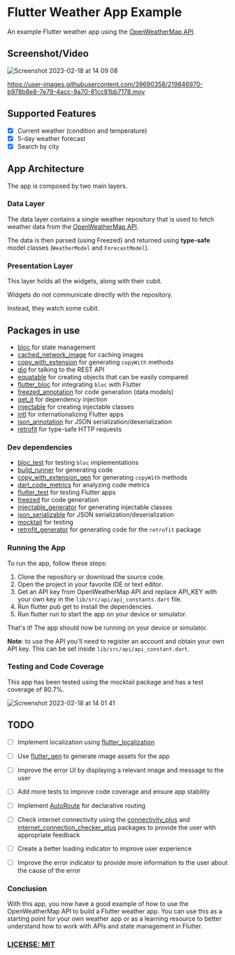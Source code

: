 # Flutter Weather App Example

An example Flutter weather app using the [OpenWeatherMap API](https://openweathermap.org/api).

## Screenshot/Video
![Screenshot 2023-02-18 at 14 09 08](https://user-images.githubusercontent.com/39690358/219846859-36299695-2660-4e75-b895-0fbfab27453d.png)

https://user-images.githubusercontent.com/39690358/219846970-b978b8e8-7e79-4acc-9a70-81cc81bb7178.mov


## Supported Features

- [x] Current weather (condition and temperature)
- [x] 5-day weather forecast
- [x] Search by city

## App Architecture

The app is composed by two main layers.

### Data Layer

The data layer contains a single weather repository that is used to fetch weather data from the [OpenWeatherMap API](https://openweathermap.org/api).

The data is then parsed (using Freezed) and returned using **type-safe** model classes (`WeatherModel` and `ForecastModel`).

### Presentation Layer

This layer holds all the widgets, along with their cubit.

Widgets do not communicate directly with the repository.

Instead, they watch some cubit.

## Packages in use

- [bloc](https://pub.dev/packages/bloc) for state management
- [cached_network_image](https://pub.dev/packages/cached_network_image) for caching images
- [copy_with_extension](https://pub.dev/packages/copy_with_extension) for generating `copyWith` methods
- [dio](https://pub.dev/packages/dio) for talking to the REST API
- [equatable](https://pub.dev/packages/equatable) for creating objects that can be easily compared
- [flutter_bloc](https://pub.dev/packages/flutter_bloc) for integrating `bloc` with Flutter
- [freezed_annotation](https://pub.dev/packages/freezed_annotation) for code generation (data models)
- [get_it](https://pub.dev/packages/get_it) for dependency injection
- [injectable](https://pub.dev/packages/injectable) for creating injectable classes
- [intl](https://pub.dev/packages/intl) for internationalizing Flutter apps
- [json_annotation](https://pub.dev/packages/json_annotation) for JSON serialization/deserialization
- [retrofit](https://pub.dev/packages/retrofit) for type-safe HTTP requests

### Dev dependencies

- [bloc_test](https://pub.dev/packages/bloc_test) for testing `bloc` implementations
- [build_runner](https://pub.dev/packages/build_runner) for generating code
- [copy_with_extension_gen](https://pub.dev/packages/copy_with_extension_gen) for generating `copyWith` methods
- [dart_code_metrics](https://pub.dev/packages/dart_code_metrics) for analyzing code metrics
- [flutter_test](https://flutter.dev/docs/testing) for testing Flutter apps
- [freezed](https://pub.dev/packages/freezed) for code generation
- [injectable_generator](https://pub.dev/packages/injectable_generator) for generating injectable classes
- [json_serializable](https://pub.dev/packages/json_serializable) for JSON serialization/deserialization
- [mocktail](https://pub.dev/packages/mocktail) for testing
- [retrofit_generator](https://pub.dev/packages/retrofit_generator) for generating code for the `retrofit` package

### Running the App
To run the app, follow these steps:

1. Clone the repository or download the source code.
2. Open the project in your favorite IDE or text editor.
3. Get an API key from OpenWeatherMap API and replace API_KEY with your own key in the `lib/src/api/api_constants.dart` file.
4. Run flutter pub get to install the dependencies.
5. Run flutter run to start the app on your device or simulator.

That's it! The app should now be running on your device or simulator.

**Note**: to use the API you'll need to register an account and obtain your own API key. This can be set inside `lib/src/api/api_constant.dart`.

### Testing and Code Coverage
This app has been tested using the mocktail package and has a test coverage of 80.7%.

![Screenshot 2023-02-18 at 14 01 41](https://user-images.githubusercontent.com/39690358/219846530-fc2996b8-59c5-4e81-9985-69cef2fe7b93.png)

## TODO

- [ ] Implement localization using [flutter_localization](https://flutter.dev/docs/development/accessibility-and-localization/internationalization)
- [ ] Use [flutter_gen](https://pub.dev/packages/flutter_gen) to generate image assets for the app
- [ ] Improve the error UI by displaying a relevant image and message to the user
- [ ] Add more tests to improve code coverage and ensure app stability
- [ ] Implement [AutoRoute](https://pub.dev/packages/auto_route) for declarative routing
- [ ] Check internet connectivity using the [connectivity_plus](https://pub.dev/packages/connectivity_plus) and [internet_connection_checker_plus](https://pub.dev/packages/internet_connection_checker_plus) packages to provide the user with appropriate feedback
- [ ] Create a better loading indicator to improve user experience
- [ ] Improve the error indicator to provide more information to the user about the cause of the error


### Conclusion
With this app, you now have a good example of how to use the OpenWeatherMap API to build a Flutter weather app. You can use this as a starting point for your own weather app or as a learning resource to better understand how to work with APIs and state management in Flutter.

### [LICENSE: MIT](LICENSE.md)
